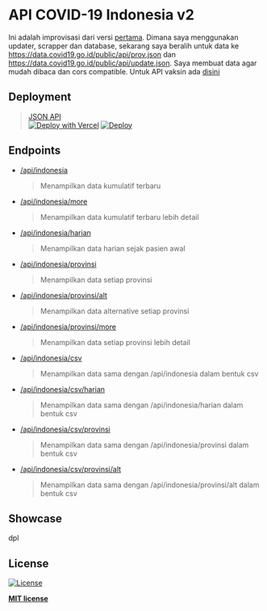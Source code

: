 # API COVID-19 Indonesia v2

Ini adalah improvisasi dari versi [pertama](https://github.com/Reynadi531/api-covid19-indonesia). Dimana saya menggunakan updater, scrapper dan database, sekarang saya beralih untuk data ke https://data.covid19.go.id/public/api/prov.json dan https://data.covid19.go.id/public/api/update.json. Saya membuat data agar mudah dibaca dan cors compatible. Untuk API vaksin ada [disini](https://github.com/Reynadi531/vaksincovid19-api)

## Deployment
>[JSON API](https://apicovid19indonesia-v2.vercel.app/)<br>
>[![Deploy with Vercel](https://vercel.com/button)](https://vercel.com/new/git/external?repository-url=https%3A%2F%2Fgithub.com%2FReynadi531%2Fapi-covid19-indonesia-v2)
>[![Deploy](https://www.herokucdn.com/deploy/button.svg)](https://dashboard.heroku.com/new?template=https://github.com/Reynadi531/api-covid19-indonesia-v2)

## Endpoints
* [/api/indonesia](http://apicovid19indonesia-v2.vercel.app/api/indonesia) 
   > Menampilkan data kumulatif terbaru
* [/api/indonesia/more](http://apicovid19indonesia-v2.vercel.app/api/indonesia/more) 
   > Menampilkan data kumulatif terbaru lebih detail
* [/api/indonesia/harian](http://apicovid19indonesia-v2.vercel.app/api/indonesia/harian) 
   > Menampilkan data harian sejak pasien awal
* [/api/indonesia/provinsi](http://apicovid19indonesia-v2.vercel.app/api/indonesia/provinsi)
   > Menampilkan data setiap provinsi
* [/api/indonesia/provinsi/alt](http://apicovid19indonesia-v2.vercel.app/api/indonesia/provinsi/alt)
   > Menampilkan data alternative setiap provinsi
* [/api/indonesia/provinsi/more](http://apicovid19indonesia-v2.vercel.app/api/indonesia/provinsi/more)
   > Menampilkan data setiap provinsi lebih detail
* [/api/indonesia/csv](http://apicovid19indonesia-v2.vercel.app/api/indonesia/csv)
   > Menampilkan data sama dengan /api/indonesia dalam bentuk csv
* [/api/indonesia/csv/harian](http://apicovid19indonesia-v2.vercel.app/api/indonesia/csv/harian)
   > Menampilkan data sama dengan /api/indonesia/harian dalam bentuk csv
* [/api/indonesia/csv/provinsi](http://apicovid19indonesia-v2.vercel.app/api/indonesia/csv/provinsi)
   > Menampilkan data sama dengan /api/indonesia/provinsi dalam bentuk csv
* [/api/indonesia/csv/provinsi/alt](http://apicovid19indonesia-v2.vercel.app/api/indonesia/csv/provinsi/alt)
   > Menampilkan data sama dengan /api/indonesia/provinsi/alt dalam bentuk csv

## Showcase

dpl

## License

[![License](http://img.shields.io/:license-mit-blue.svg?style=flat-square)](http://badges.mit-license.org)

**[MIT license](http://opensource.org/licenses/mit-license.php)**
